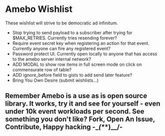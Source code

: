 # Amebo Wishlist

These wishlist will strive to be democratic ad infinitum.

- Stop trying to send payload to a subscriber after trying for $MAX_RETRIES. Currently tries resending forever?
- Require event secret key when registering an action for that event. Currently anyone can fire any registered event?
- Password protect UI. Currently open locally to anyone that has access to the amebo server internal network?
- ADD MODAL to show row items in full screen mode on click on commensurate row of table?
- ADD ignore_before field to gists to add send later feature?
- Bring You Own Desire (submit wishlists...)


## Remember Amebo is a use as is open source library. It works, try it and see for yourself - even under 10k event workloads per second. See something you don't like? Fork, Open An Issue, Contribute, Happy hacking -\__(*_*)__/-
